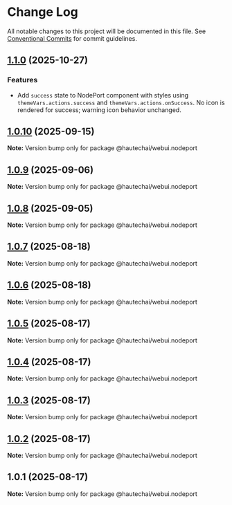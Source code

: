 # Change Log

All notable changes to this project will be documented in this file.
See [Conventional Commits](https://conventionalcommits.org) for commit guidelines.

## [1.1.0](https://github.com/HautechAI/webui/compare/@hautechai/webui.nodeport@1.0.10...@hautechai/webui.nodeport@1.1.0) (2025-10-27)

### Features

- Add `success` state to NodePort component with styles using `themeVars.actions.success` and `themeVars.actions.onSuccess`. No icon is rendered for success; warning icon behavior unchanged.

## [1.0.10](https://github.com/HautechAI/webui/compare/@hautechai/webui.nodeport@1.0.9...@hautechai/webui.nodeport@1.0.10) (2025-09-15)

**Note:** Version bump only for package @hautechai/webui.nodeport

## [1.0.9](https://github.com/HautechAI/webui/compare/@hautechai/webui.nodeport@1.0.8...@hautechai/webui.nodeport@1.0.9) (2025-09-06)

**Note:** Version bump only for package @hautechai/webui.nodeport

## [1.0.8](https://github.com/HautechAI/webui/compare/@hautechai/webui.nodeport@1.0.7...@hautechai/webui.nodeport@1.0.8) (2025-09-05)

**Note:** Version bump only for package @hautechai/webui.nodeport

## [1.0.7](https://github.com/HautechAI/webui/compare/@hautechai/webui.nodeport@1.0.6...@hautechai/webui.nodeport@1.0.7) (2025-08-18)

**Note:** Version bump only for package @hautechai/webui.nodeport

## [1.0.6](https://github.com/HautechAI/webui/compare/@hautechai/webui.nodeport@1.0.5...@hautechai/webui.nodeport@1.0.6) (2025-08-18)

**Note:** Version bump only for package @hautechai/webui.nodeport

## [1.0.5](https://github.com/HautechAI/webui/compare/@hautechai/webui.nodeport@1.0.4...@hautechai/webui.nodeport@1.0.5) (2025-08-17)

**Note:** Version bump only for package @hautechai/webui.nodeport

## [1.0.4](https://github.com/HautechAI/webui/compare/@hautechai/webui.nodeport@1.0.3...@hautechai/webui.nodeport@1.0.4) (2025-08-17)

**Note:** Version bump only for package @hautechai/webui.nodeport

## [1.0.3](https://github.com/HautechAI/webui/compare/@hautechai/webui.nodeport@1.0.2...@hautechai/webui.nodeport@1.0.3) (2025-08-17)

**Note:** Version bump only for package @hautechai/webui.nodeport

## [1.0.2](https://github.com/HautechAI/webui/compare/@hautechai/webui.nodeport@1.0.1...@hautechai/webui.nodeport@1.0.2) (2025-08-17)

**Note:** Version bump only for package @hautechai/webui.nodeport

## 1.0.1 (2025-08-17)

**Note:** Version bump only for package @hautechai/webui.nodeport
